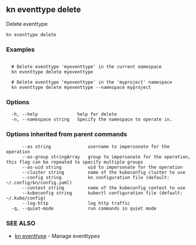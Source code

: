 ## kn eventtype delete

Delete eventtype

```
kn eventtype delete
```

### Examples

```

  # Delete eventtype 'myeventtype' in the current namespace
  kn eventtype delete myeventtype

  # Delete eventtype 'myeventtype' in the 'myproject' namespace
  kn eventtype delete myeventtype --namespace myproject

```

### Options

```
  -h, --help               help for delete
  -n, --namespace string   Specify the namespace to operate in.
```

### Options inherited from parent commands

```
      --as string              username to impersonate for the operation
      --as-group stringArray   group to impersonate for the operation, this flag can be repeated to specify multiple groups
      --as-uid string          uid to impersonate for the operation
      --cluster string         name of the kubeconfig cluster to use
      --config string          kn configuration file (default: ~/.config/kn/config.yaml)
      --context string         name of the kubeconfig context to use
      --kubeconfig string      kubectl configuration file (default: ~/.kube/config)
      --log-http               log http traffic
  -q, --quiet-mode             run commands in quiet mode
```

### SEE ALSO

* [kn eventtype](kn_eventtype.md)	 - Manage eventtypes

